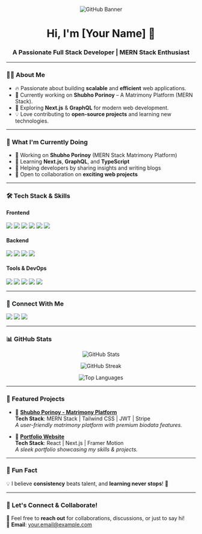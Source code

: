<!-- Banner Image -->
<p align="center">
  <img src="https://i.ibb.co/YDg2tnj/github-banner.png" alt="GitHub Banner">
</p>

<h1 align="center">Hi, I'm [Your Name] 👋</h1>
<h3 align="center">A Passionate Full Stack Developer | MERN Stack Enthusiast</h3>

---

### 👨‍💻 **About Me**
- 🔥 Passionate about building **scalable** and **efficient** web applications.
- 🎯 Currently working on **Shubho Porinoy** – A Matrimony Platform (MERN Stack).
- 🚀 Exploring **Next.js** & **GraphQL** for modern web development.
- 💡 Love contributing to **open-source projects** and learning new technologies.

---

### 🚀 **What I'm Currently Doing**
- 💼 Working on **Shubho Porinoy** (MERN Stack Matrimony Platform)
- 🌱 Learning **Next.js**, **GraphQL**, and **TypeScript**
- 💬 Helping developers by sharing insights and writing blogs
- 🔗 Open to collaboration on **exciting web projects**

---

### 🛠 **Tech Stack & Skills**
#### **Frontend**
<p align="left">
  <img src="https://img.shields.io/badge/React-61DAFB?style=for-the-badge&logo=react&logoColor=white" />
  <img src="https://img.shields.io/badge/Next.js-000000?style=for-the-badge&logo=next.js&logoColor=white" />
  <img src="https://img.shields.io/badge/JavaScript-F7DF1E?style=for-the-badge&logo=javascript&logoColor=black" />
  <img src="https://img.shields.io/badge/HTML5-E34F26?style=for-the-badge&logo=html5&logoColor=white" />
  <img src="https://img.shields.io/badge/CSS3-1572B6?style=for-the-badge&logo=css3&logoColor=white" />
  <img src="https://img.shields.io/badge/TailwindCSS-06B6D4?style=for-the-badge&logo=tailwindcss&logoColor=white" />
</p>

#### **Backend**
<p align="left">
  <img src="https://img.shields.io/badge/Node.js-339933?style=for-the-badge&logo=node.js&logoColor=white" />
  <img src="https://img.shields.io/badge/Express.js-000000?style=for-the-badge&logo=express&logoColor=white" />
  <img src="https://img.shields.io/badge/MongoDB-47A248?style=for-the-badge&logo=mongodb&logoColor=white" />
  <img src="https://img.shields.io/badge/Firebase-FFCA28?style=for-the-badge&logo=firebase&logoColor=black" />
</p>

#### **Tools & DevOps**
<p align="left">
  <img src="https://img.shields.io/badge/Git-F05032?style=for-the-badge&logo=git&logoColor=white" />
  <img src="https://img.shields.io/badge/GitHub-181717?style=for-the-badge&logo=github&logoColor=white" />
  <img src="https://img.shields.io/badge/Vercel-000000?style=for-the-badge&logo=vercel&logoColor=white" />
  <img src="https://img.shields.io/badge/Netlify-00C7B7?style=for-the-badge&logo=netlify&logoColor=white" />
  <img src="https://img.shields.io/badge/VS_Code-007ACC?style=for-the-badge&logo=visual%20studio%20code&logoColor=white" />
</p>

---

### 🔗 **Connect With Me**
<p align="left">
  <a href="https://github.com/yourgithub" target="_blank"><img src="https://img.shields.io/badge/GitHub-181717?style=for-the-badge&logo=github&logoColor=white" /></a>
  <a href="https://www.linkedin.com/in/yourlinkedin" target="_blank"><img src="https://img.shields.io/badge/LinkedIn-0077B5?style=for-the-badge&logo=linkedin&logoColor=white" /></a>
  <a href="https://twitter.com/yourtwitter" target="_blank"><img src="https://img.shields.io/badge/Twitter-1DA1F2?style=for-the-badge&logo=twitter&logoColor=white" /></a>
</p>

---

### 📊 **GitHub Stats**
<p align="center">
  <img src="https://github-readme-stats.vercel.app/api?username=yourgithub&show_icons=true&theme=radical" alt="GitHub Stats" />
</p>

<p align="center">
  <img src="https://github-readme-streak-stats.herokuapp.com/?user=yourgithub&theme=radical" alt="GitHub Streak" />
</p>

<p align="center">
  <img src="https://github-readme-stats.vercel.app/api/top-langs/?username=yourgithub&layout=compact&theme=radical" alt="Top Languages" />
</p>

---

### 🌟 **Featured Projects**
- 🚀 **[Shubho Porinoy - Matrimony Platform](https://github.com/yourgithub/shubho-porinoy)**  
  **Tech Stack**: MERN Stack | Tailwind CSS | JWT | Stripe  
  *A user-friendly matrimony platform with premium biodata features.*

- 📌 **[Portfolio Website](https://github.com/yourgithub/portfolio)**  
  **Tech Stack**: React | Next.js | Framer Motion  
  *A sleek portfolio showcasing my skills & projects.*

---

### 🎯 **Fun Fact**
💡 I believe **consistency** beats talent, and **learning never stops**! 🚀  

---

### 📩 **Let's Connect & Collaborate!**
💬 Feel free to **reach out** for collaborations, discussions, or just to say hi!  
📧 **Email**: [your.email@example.com](mailto:your.email@example.com)  
